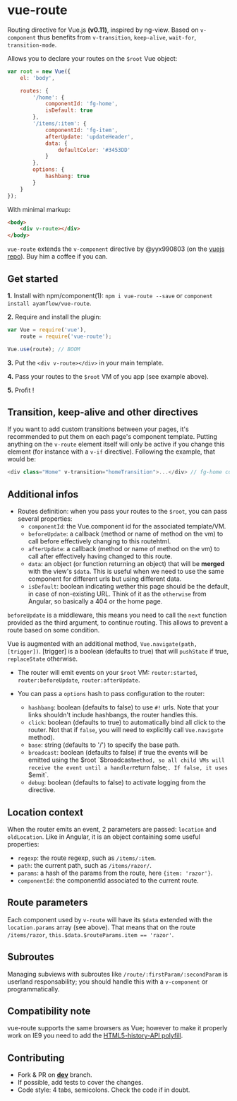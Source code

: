 vue-route
=======

Routing directive for Vue.js **(v0.11)**, inspired by ng-view.
Based on `v-component` thus benefits from `v-transition`, `keep-alive`, `wait-for`, `transition-mode`.

Allows you to declare your routes on the `$root` Vue object:

```js
var root = new Vue({
    el: 'body',

    routes: {
        '/home': {
            componentId: 'fg-home',
            isDefault: true
        },
        '/items/:item': {
            componentId: 'fg-item',
            afterUpdate: 'updateHeader',
            data: {
                defaultColor: '#3453DD'
            }
        },
        options: {
            hashbang: true
        }
    }
});

```

With minimal markup:

```html
<body>
    <div v-route></div>
</body>

```

`vue-route` extends the `v-component` directive by @yyx990803 (on the [vuejs repo](https://github.com/yyx990803/vue/tree/master/src/directives/component.js)). Buy him a coffee if you can.

## Get started

**1.** Install with npm/component(1): `npm i vue-route --save` or `component install ayamflow/vue-route`.

**2.** Require and install the plugin:

```js
var Vue = require('vue'),
    route = require('vue-route');

Vue.use(route); // BOOM
```

**3.** Put the `<div v-route></div>` in your main template.

**4.** Pass your routes to the `$root` VM of you app (see example above).

**5.** Profit !

## Transition, keep-alive and other directives
If you want to add custom transitions between your pages, it's recommended to put them on each page's component template. Putting anything on the `v-route` element itself will only be active if you change this element (for instance with a `v-if` directive).
Following the example, that would be:

```js
<div class="Home" v-transition="homeTransition">...</div> // fg-home component
```

## Additional infos

* Routes definition: when you pass your routes to the `$root`, you can pass several properties:
    * `componentId`: the Vue.component id for the associated template/VM.
    * `beforeUpdate`: a callback (method or name of method on the vm) to call before effectively changing to this routehtml.
    * `afterUpdate`: a callback (method or name of method on the vm) to call after effectively having changed to this route.
    * `data`: an object (or function returning an object) that will be **merged** with the view's `$data`. This is useful when we need to use the same component for different urls but using different data.
    * `isDefault`: boolean indicating wether this page should be the default, in case of non-existing URL. Think of it as the `otherwise` from Angular, so basically a 404 or the home page.

`beforeUpdate` is a middleware, this means you need to call the `next` function provided as the third argument, to continue routing. This allows to prevent a route based on some condition.

Vue is augmented with an additional method, `Vue.navigate(path, [trigger])`. [trigger] is a boolean (defaults to true) that will `pushState` if true, `replaceState` otherwise.

* The router will emit events on your `$root` VM: `router:started`, `router:beforeUpdate`, `router:afterUpdate`.

* You can pass a `options` hash to pass configuration to the router:
    * `hashbang`: boolean (defaults to false) to use `#!` urls. Note that your links shouldn't include hashbangs, the router handles this.
    * `click`: boolean (defaults to true) to automatically bind all click to the router. Not that if `false`, you will need to explicitly call `Vue.navigate` method).
    * `base`: string (defaults to '/') to specify the base path.
    * `broadcast`: boolean (defaults to false) if true the events will be emitted using the $root `$broadcast` method, so all child VMs will receive the event until a handler `return false;`. If false, it uses `$emit`.
    * `debug`: boolean (defaults to false) to activate logging from the directive.

## Location context

When the router emits an event, 2 parameters are passed: `location` and `oldLocation`. Like in Angular, it is an object containing some useful properties:
* `regexp`: the route regexp, such as `/items/:item`.
* `path`: the current path, such as `/items/razor/`.
* `params`: a hash of the params from the route, here `{item: 'razor'}`.
* `componentId`: the componentId associated to the current route.

## Route parameters

Each component used by `v-route` will have its `$data` extended with the `location.params` array (see above). That means that on the route `/items/razor`, `this.$data.$routeParams.item == 'razor'`.

## Subroutes
Managing subviews with subroutes like `/route/:firstParam/:secondParam` is userland responsability; you should handle this with a `v-component` or programmatically.

## Compatibility note
vue-route supports the same browsers as Vue; however to make it properly work on IE9 you need to add the [HTML5-history-API polyfill](https://github.com/devote/HTML5-History-API).

## Contributing

* Fork & PR on **[dev](https://github.com/ayamflow/vue-route/tree/dev)** branch.
* If possible, add tests to cover the changes.
* Code style: 4 tabs, semicolons. Check the code if in doubt.
